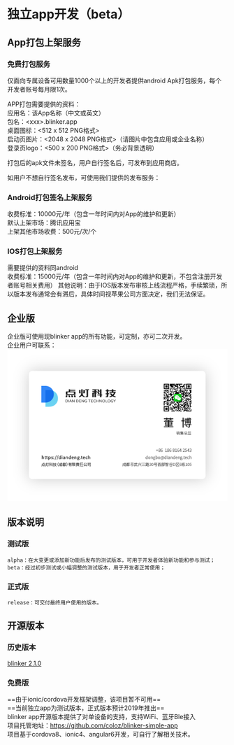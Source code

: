 # 独立app开发（beta）

## App打包上架服务  

### 免费打包服务
仅面向专属设备可用数量1000个以上的开发者提供android Apk打包服务，每个开发者账号每月限1次。  

APP打包需要提供的资料：  
应用名：该App名称（中文或英文）  
包名：\<xxx\>.blinker.app  
桌面图标：<512 x 512  PNG格式>  
启动页图片：<2048 x 2048  PNG格式>（请图片中包含应用或企业名称）  
登录页logo：<500 x 200 PNG格式>（务必背景透明）  

打包后的apk文件未签名，用户自行签名后，可发布到应用商店。  

如用户不想自行签名发布，可使用我们提供的发布服务：  

### Android打包签名上架服务  
收费标准：10000元/年（包含一年时间内对App的维护和更新）  
默认上架市场：腾讯应用宝  
上架其他市场收费：500元/次/个  

### IOS打包上架服务  
需要提供的资料同android  
收费标准：15000元/年（包含一年时间内对App的维护和更新，不包含注册开发者账号相关费用） 
其他说明：由于IOS版本发布审核上线流程严格，手续繁琐，所以版本发布通常会有滞后，具体时间视苹果公司方面决定，我们无法保证。  


## 企业版  
企业版可使用现blinker app的所有功能，可定制，亦可二次开发。  
企业用户可联系：  
![](assets/099/dongbo.png)  

## 版本说明  
### 测试版
    alpha：在大变更或添加新功能后发布的测试版本，可用于开发者体验新功能和参与测试；
    beta：经过初步测试或小幅调整的测试版本，用于开发者正常使用；
### 正式版
    release：可交付最终用户使用的版本。

## 开源版本  

### 历史版本
[blinker 2.1.0](https://github.com/coloz/blinker-app)  

### 免费版  
==由于ionic/cordova开发框架调整，该项目暂不可用==  
==当前独立app为测试版本，正式版本预计2019年推出==  
blinker app开源版本提供了对单设备的支持，支持WiFi、蓝牙Ble接入  
项目托管地址：https://github.com/coloz/blinker-simple-app  
项目基于cordova8、ionic4、angular6开发，可自行了解相关技术。  

